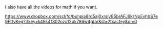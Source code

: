 I also have all the videos for math if you want.


https://www.dropbox.com/scl/fo/buhpia6rd5aj0xrsjv85b/AFJ9krNpEvhbS7e9FttvKeg?rlkey=k49s4f302ozo12uk786w4gtar&st=2txacfey&dl=0
